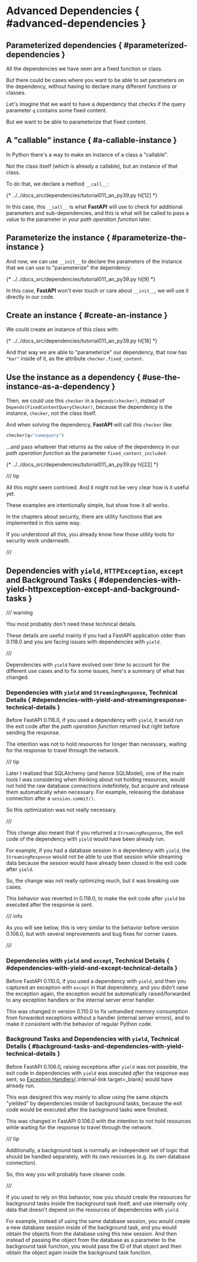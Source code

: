 # Advanced Dependencies { #advanced-dependencies }

## Parameterized dependencies { #parameterized-dependencies }

All the dependencies we have seen are a fixed function or class.

But there could be cases where you want to be able to set parameters on the dependency, without having to declare many different functions or classes.

Let's imagine that we want to have a dependency that checks if the query parameter `q` contains some fixed content.

But we want to be able to parameterize that fixed content.

## A "callable" instance { #a-callable-instance }

In Python there's a way to make an instance of a class a "callable".

Not the class itself (which is already a callable), but an instance of that class.

To do that, we declare a method `__call__`:

{* ../../docs_src/dependencies/tutorial011_an_py39.py hl[12] *}

In this case, this `__call__` is what **FastAPI** will use to check for additional parameters and sub-dependencies, and this is what will be called to pass a value to the parameter in your *path operation function* later.

## Parameterize the instance { #parameterize-the-instance }

And now, we can use `__init__` to declare the parameters of the instance that we can use to "parameterize" the dependency:

{* ../../docs_src/dependencies/tutorial011_an_py39.py hl[9] *}

In this case, **FastAPI** won't ever touch or care about `__init__`, we will use it directly in our code.

## Create an instance { #create-an-instance }

We could create an instance of this class with:

{* ../../docs_src/dependencies/tutorial011_an_py39.py hl[18] *}

And that way we are able to "parameterize" our dependency, that now has `"bar"` inside of it, as the attribute `checker.fixed_content`.

## Use the instance as a dependency { #use-the-instance-as-a-dependency }

Then, we could use this `checker` in a `Depends(checker)`, instead of `Depends(FixedContentQueryChecker)`, because the dependency is the instance, `checker`, not the class itself.

And when solving the dependency, **FastAPI** will call this `checker` like:

```Python
checker(q="somequery")
```

...and pass whatever that returns as the value of the dependency in our *path operation function* as the parameter `fixed_content_included`:

{* ../../docs_src/dependencies/tutorial011_an_py39.py hl[22] *}

/// tip

All this might seem contrived. And it might not be very clear how is it useful yet.

These examples are intentionally simple, but show how it all works.

In the chapters about security, there are utility functions that are implemented in this same way.

If you understood all this, you already know how those utility tools for security work underneath.

///

## Dependencies with `yield`, `HTTPException`, `except` and Background Tasks { #dependencies-with-yield-httpexception-except-and-background-tasks }

/// warning

You most probably don't need these technical details.

These details are useful mainly if you had a FastAPI application older than 0.118.0 and you are facing issues with dependencies with `yield`.

///

Dependencies with `yield` have evolved over time to account for the different use cases and to fix some issues, here's a summary of what has changed.

### Dependencies with `yield` and `StreamingResponse`, Technical Details { #dependencies-with-yield-and-streamingresponse-technical-details }

Before FastAPI 0.118.0, if you used a dependency with `yield`, it would run the exit code after the *path operation function* returned but right before sending the response.

The intention was not to hold resources for longer than necessary, waiting for the response to travel through the network.

/// tip

Later I realized that SQLAlchemy (and hence SQLModel), one of the main tools I was considering when thinking about not holding resources, would not hold the raw database connections indefinitely, but acquire and release them automatically when necessary. For example, releasing the database connection after a `session.commit()`.

So this optimization was not really necessary.

///

This change also meant that if you returned a `StreamingResponse`, the exit code of the dependency with `yield` would have been already run.

For example, if you had a database session in a dependency with `yield`, the `StreamingResponse` would not be able to use that session while streaming data because the session would have already been closed in the exit code after `yield`.

So, the change was not really optimizing much, but it was breaking use cases.

This behavior was reverted in 0.118.0, to make the exit code after `yield` be executed after the response is sent.

/// info

As you will see below, this is very similar to the behavior before version 0.106.0, but with several improvements and bug fixes for corner cases.

///

### Dependencies with `yield` and `except`, Technical Details { #dependencies-with-yield-and-except-technical-details }

Before FastAPI 0.110.0, if you used a dependency with `yield`, and then you captured an exception with `except` in that dependency, and you didn't raise the exception again, the exception would be automatically raised/forwarded to any exception handlers or the internal server error handler.

This was changed in version 0.110.0 to fix unhandled memory consumption from forwarded exceptions without a handler (internal server errors), and to make it consistent with the behavior of regular Python code.

### Background Tasks and Dependencies with `yield`, Technical Details { #background-tasks-and-dependencies-with-yield-technical-details }

Before FastAPI 0.106.0, raising exceptions after `yield` was not possible, the exit code in dependencies with `yield` was executed *after* the response was sent, so [Exception Handlers](../handling-errors.md#install-custom-exception-handlers){.internal-link target=_blank} would have already run.

This was designed this way mainly to allow using the same objects "yielded" by dependencies inside of background tasks, because the exit code would be executed after the background tasks were finished.

This was changed in FastAPI 0.106.0 with the intention to not hold resources while waiting for the response to travel through the network.

/// tip

Additionally, a background task is normally an independent set of logic that should be handled separately, with its own resources (e.g. its own database connection).

So, this way you will probably have cleaner code.

///

If you used to rely on this behavior, now you should create the resources for background tasks inside the background task itself, and use internally only data that doesn't depend on the resources of dependencies with `yield`.

For example, instead of using the same database session, you would create a new database session inside of the background task, and you would obtain the objects from the database using this new session. And then instead of passing the object from the database as a parameter to the background task function, you would pass the ID of that object and then obtain the object again inside the background task function.
